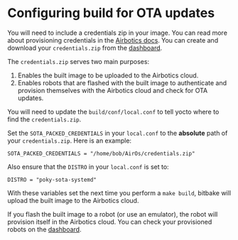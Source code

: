 # Configuring build for OTA updates

You will need to include a credentials zip in your image. You can read more about provisioning credentials in the [Airbotics docs](https://docs.airbotics.io/platform/provisioning-credentials). You can create and download your `credentials.zip` from the [dashboard](https://dashboard.airbotics.io/team/provisioning-credentials).

The `credentials.zip` serves two main purposes:

1. Enables the built image to be uploaded to the Airbotics cloud.
2. Enables robots that are flashed with the built image to authenticate and provision themselves with the Airbotics cloud and check for OTA updates.

You will need to update the `build/conf/local.conf` to tell yocto where to find the `credentials.zip`.


Set the `SOTA_PACKED_CREDENTIALS` in your `local.conf` to the **absolute** path of your `credentials.zip`. Here is an example:

```
SOTA_PACKED_CREDENTIALS = "/home/bob/AirOs/credentials.zip"
```

Also ensure that the `DISTRO` in your `local.conf` is set to:
```
DISTRO = "poky-sota-systemd"
```

With these variables set the next time you perform a `make build`, bitbake will upload the built image to the Airbotics cloud. 

If you flash the built image to a robot (or use an emulator), the robot will provision itself in the Airbotics cloud. You can check your provisioned robots on the [dashboard](https://dashboard.airbotics.io/robots).